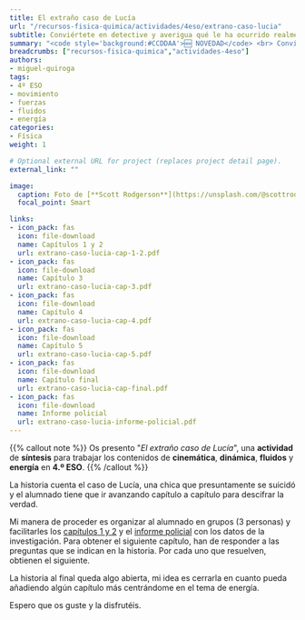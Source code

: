 ```yaml
---
title: El extraño caso de Lucía
url: "/recursos-fisica-quimica/actividades/4eso/extrano-caso-lucia"
subtitle: Conviértete en detective y averigua qué le ha ocurrido realmente a Lucía
summary: "<code style='background:#CCDDAA'>🆕 NOVEDAD</code> <br> Conviértete en detective y averigua qué le ha ocurrido realmente a Lucía."
breadcrumbs: ["recursos-fisica-quimica","actividades-4eso"]
authors:
- miguel-quiroga
tags:
- 4º ESO
- movimiento
- fuerzas
- fluidos
- energía
categories:
- Física
weight: 1

# Optional external URL for project (replaces project detail page).
external_link: ""

image:
  caption: Foto de [**Scott Rodgerson**](https://unsplash.com/@scottrodgerson) en [Unsplash](https://unsplash.com)
  focal_point: Smart

links:
- icon_pack: fas
  icon: file-download
  name: Capítulos 1 y 2
  url: extrano-caso-lucia-cap-1-2.pdf
- icon_pack: fas
  icon: file-download
  name: Capítulo 3
  url: extrano-caso-lucia-cap-3.pdf
- icon_pack: fas
  icon: file-download
  name: Capítulo 4
  url: extrano-caso-lucia-cap-4.pdf
- icon_pack: fas
  icon: file-download
  name: Capítulo 5
  url: extrano-caso-lucia-cap-5.pdf
- icon_pack: fas
  icon: file-download
  name: Capítulo final
  url: extrano-caso-lucia-cap-final.pdf
- icon_pack: fas
  icon: file-download
  name: Informe policial
  url: extrano-caso-lucia-informe-policial.pdf
---
```


{{% callout note %}}
Os presento "*El extraño caso de Lucía*", una **actividad** de **síntesis** para trabajar los contenidos de **cinemática**, **dinámica**, **fluidos** y **energía** en **4.º ESO**.
{{% /callout %}}

La historia cuenta el caso de Lucía, una chica que presuntamente se suicidó y el alumnado tiene que ir avanzando capítulo a capítulo para descifrar la verdad.

Mi manera de proceder es organizar al alumnado en grupos (3 personas) y facilitarles los [capítulos 1 y 2](extrano-caso-lucia-cap-1-2.pdf) y el [informe policial](extrano-caso-lucia-informe-policial.pdf) con los datos de la investigación. Para obtener el siguiente capítulo, han de responder a las preguntas que se indican en la historia. Por cada uno que resuelven, obtienen el siguiente.

La historia al final queda algo abierta, mi idea es cerrarla en cuanto pueda añadiendo algún capítulo más centrándome en el tema de energía.

Espero que os guste y la disfrutéis.
